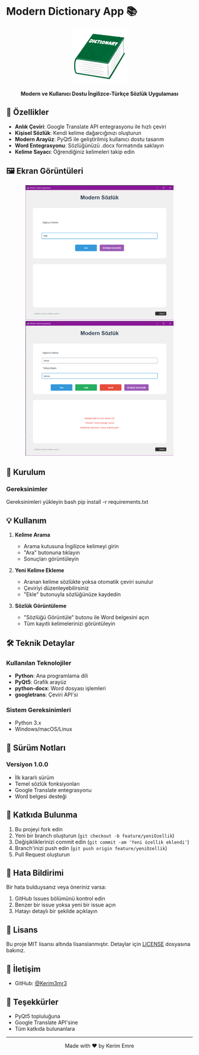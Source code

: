 # Modern Dictionary App 📚

<div align="center">
  <img src="images/dic_ico.png" alt="Dictionary Icon" width="150"/>
  <br>
  <p>
    <strong>Modern ve Kullanıcı Dostu İngilizce-Türkçe Sözlük Uygulaması</strong>
  </p>
</div>

## 🌟 Özellikler

- **Anlık Çeviri**: Google Translate API entegrasyonu ile hızlı çeviri
- **Kişisel Sözlük**: Kendi kelime dağarcığınızı oluşturun
- **Modern Arayüz**: PyQt5 ile geliştirilmiş kullanıcı dostu tasarım
- **Word Entegrasyonu**: Sözlüğünüzü .docx formatında saklayın
- **Kelime Sayacı**: Öğrendiğiniz kelimeleri takip edin

## 🖼️ Ekran Görüntüleri

<div align="center">
  <img src="images/ana_sayfa.png" alt="Ana Ekran" width="400"/>
  <img src="images/aratma_ekrani.png" alt="Arama Sonucu" width="400"/>
</div>

## 🚀 Kurulum

### Gereksinimler
Gereksinimleri yükleyin
bash
pip install -r requirements.txt


## 💡 Kullanım

1. **Kelime Arama**
   - Arama kutusuna İngilizce kelimeyi girin
   - "Ara" butonuna tıklayın
   - Sonuçları görüntüleyin

2. **Yeni Kelime Ekleme**
   - Aranan kelime sözlükte yoksa otomatik çeviri sunulur
   - Çeviriyi düzenleyebilirsiniz
   - "Ekle" butonuyla sözlüğünüze kaydedin

3. **Sözlük Görüntüleme**
   - "Sözlüğü Görüntüle" butonu ile Word belgesini açın
   - Tüm kayıtlı kelimelerinizi görüntüleyin

## 🛠️ Teknik Detaylar

### Kullanılan Teknolojiler

- **Python**: Ana programlama dili
- **PyQt5**: Grafik arayüz
- **python-docx**: Word dosyası işlemleri
- **googletrans**: Çeviri API'si

### Sistem Gereksinimleri

- Python 3.x
- Windows/macOS/Linux

## 📝 Sürüm Notları

### Versiyon 1.0.0
- İlk kararlı sürüm
- Temel sözlük fonksiyonları
- Google Translate entegrasyonu
- Word belgesi desteği

## 🤝 Katkıda Bulunma

1. Bu projeyi fork edin
2. Yeni bir branch oluşturun (`git checkout -b feature/yeniOzellik`)
3. Değişikliklerinizi commit edin (`git commit -am 'Yeni özellik eklendi'`)
4. Branch'inizi push edin (`git push origin feature/yeniOzellik`)
5. Pull Request oluşturun

## 🐛 Hata Bildirimi

Bir hata bulduysanız veya öneriniz varsa:
1. GitHub Issues bölümünü kontrol edin
2. Benzer bir issue yoksa yeni bir issue açın
3. Hatayı detaylı bir şekilde açıklayın

## 📄 Lisans

Bu proje MIT lisansı altında lisanslanmıştır. Detaylar için [LICENSE](LICENSE) dosyasına bakınız.

## 👥 İletişim

- GitHub: [@Kerim3mr3](https://github.com/Kerim3mr3)

## 🙏 Teşekkürler

- PyQt5 topluluğuna
- Google Translate API'sine
- Tüm katkıda bulunanlara

---
<div align="center">
  <p>Made with ❤️ by Kerim Emre</p>
</div>